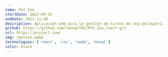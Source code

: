 ```yaml
---
name: Pet Zoo
startDate: 2023-09-15
endDate: 2023-11-20
description: Aplicación web para la gestión de turnos de una peluqueria canina, facilitando la organización y reserva de citas de manera eficiente y amigable tanto para los clientes como para el personal del negocio.
github: https://github.com/lennynT02/Pet_Zoo_react.git
url: https://project.com/
img: /petzoo.webp
technologies: ['react', 'css', 'node', 'mssql']
color: black
---
```

